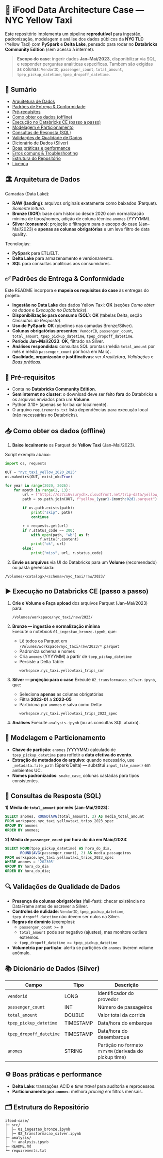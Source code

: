 # 🚖 iFood Data Architecture Case — NYC Yellow Taxi

Este repositório implementa um pipeline **reprodutível** para ingestão, padronização, modelagem e análise dos dados públicos da **NYC TLC** (Yellow Taxi) com **PySpark** e **Delta Lake**, pensado para rodar no **Databricks Community Edition** (sem acesso à internet).

> **Escopo do case**: ingerir dados **Jan–Mai/2023**, disponibilizar via SQL, e responder perguntas analíticas específicas. Também são exigidas as colunas: `VendorID`, `passenger_count`, `total_amount`, `tpep_pickup_datetime`, `tpep_dropoff_datetime`.


## 🧭 Sumário
- [Arquitetura de Dados](#arquitetura-de-dados)
- [Padrões de Entrega & Conformidade](#padrões-de-entrega--conformidade)
- [Pré-requisitos](#pré-requisitos)
- [Como obter os dados (offline)](#como-obter-os-dados-offline)
- [Execução no Databricks CE (passo a passo)](#execução-no-databricks-ce-passo-a-passo)
- [Modelagem e Particionamento](#modelagem-e-particionamento)
- [Consultas de Resposta (SQL)](#consultas-de-resposta-sql)
- [Validações de Qualidade de Dados](#validações-de-qualidade-de-dados)
- [Dicionário de Dados (Silver)](#dicionário-de-dados-silver)
- [Boas práticas e performance](#boas-práticas-e-performance)
- [Erros comuns & Troubleshooting](#erros-comuns--troubleshooting)
- [Estrutura do Repositório](#estrutura-do-repositório)
- [Licença](#licença)


## 🏛️ Arquitetura de Dados

Camadas (Data Lake):
- **RAW (landing)**: arquivos originais exatamente como baixados (Parquet). _Somente leitura_.
- **Bronze (SOR)**: base com historico desde 2020 com normalização mínima de tipos/nomes, adição de coluna técnica `anomes` (YYYYMM).
- **Silver (consumo)**: projeção e filtragem para o escopo do case (Jan–Mai/2023) e **apenas as colunas obrigatórias** e um leve filtro de data quality.

Tecnologias:
- **PySpark** para ETL/ELT.
- **Delta Lake** para armazenamento e versionamento.
- **SQL** para consultas analíticas aos consumidores.


## ✅ Padrões de Entrega & Conformidade

Este README incorpora e **mapeia os requisitos do case** às entregas do projeto:

- **Ingestão no Data Lake** dos dados Yellow Taxi: **OK** (seções _Como obter os dados_ e _Execução no Databricks_).  
- **Disponibilização para consumo (SQL)**: **OK** (tabelas Delta, seção _Consultas de Resposta_).  
- **Uso de PySpark**: **OK** (pipelines nas camadas Bronze/Silver).  
- **Colunas obrigatórias presentes**: `VendorID`, `passenger_count`, `total_amount`, `tpep_pickup_datetime`, `tpep_dropoff_datetime`.  
- **Período Jan–Mai/2023**: **OK**, filtrado na Silver.  
- **Análises respondidas**: consultas SQL prontas (média `total_amount` por mês e média `passenger_count` por hora em Maio).  
- **Qualidade, organização e justificativas**: ver _Arquitetura_, _Validações_ e _Boas práticas_.


## 🧩 Pré-requisitos

- Conta no **Databricks Community Edition**.
- **Sem internet no cluster**: o download deve ser feito **fora** do Databricks e os arquivos enviados para um **Volume**.
- Python 3.10+ (apenas se for baixar localmente).  
- O arquivo `requirements.txt` lista dependências para execução local (não necessárias no Databricks).


## 📥 Como obter os dados (offline)

1) **Baixe localmente** os Parquet de **Yellow Taxi** (Jan–Mai/2023).

Script exemplo abaixo:

```python
import os, requests

OUT = "nyc_taxi_yellow_2020_2025"
os.makedirs(OUT, exist_ok=True)

for year in range(2020, 2026):
    for month in range(1, 13):
        url = f"https://d37ci6vzurychx.cloudfront.net/trip-data/yellow_tripdata_{year}-{month:02d}.parquet"
        path = os.path.join(OUT, f"yellow_{year}-{month:02d}.parquet")

        if os.path.exists(path):
            print("skip", path)
            continue

        r = requests.get(url)
        if r.status_code == 200:
            with open(path, "wb") as f:
                f.write(r.content)
            print("ok", url)
        else:
            print("miss", url, r.status_code)

```
2) **Envie os arquivos** via UI do Databricks para um **Volume** (recomendado) ou pasta gerenciada:

```
/Volumes/<catalog>/<schema>/nyc_taxi/raw/2023/
```


## ▶️ Execução no Databricks CE (passo a passo)

1. **Crie o Volume e Faça upload** dos arquivos Parquet (Jan–Mai/2023) para:
   ```
   /Volumes/workspace/nyc_taxi/raw/2023/
   ```

2. **Bronze — ingestão e normalização mínima**  
   Execute o notebook `01_ingestao_bronze.ipynb`, que:
   - Lê todos os Parquet em `/Volumes/workspace/nyc_taxi/raw/2023/*.parquet`
   - Padroniza schema e nomes
   - Cria `anomes` (YYYYMM) a partir de `tpep_pickup_datetime`
   - Persiste a Delta Table:
     ```
     workspace.nyc_taxi.yellowtaxi_trips_sor
     ```

3. **Silver — projeção para o case**
   Execute `02_transformacao_silver.ipynb`, que:
   - Seleciona **apenas** as colunas obrigatórias
   - Filtra **2023-01** a **2023-05**
   - Particiona por `anomes` e salva como Delta:
     ```
     workspace.nyc_taxi.yellowtaxi_trips_2023_spec
     ```

4. **Análises**
   Execute `analysis.ipynb` (ou as consultas SQL abaixo).  


## 🧱 Modelagem e Particionamento

- **Chave de partição**: `anomes` (YYYYMM) calculado de `tpep_pickup_datetime` para refletir a **data efetiva do evento**.  
- **Extração de metadados do arquivo**: quando necessário, use `_metadata.file_path` (Spark/Delta) — substitui `input_file_name()` em ambientes UC.  
- **Nomes padronizados**: `snake_case`, colunas castadas para tipos consistentes.


## 🧪 Consultas de Resposta (SQL)

**1) Média de `total_amount` por mês (Jan–Mai/2023):**
```sql
SELECT anomes, ROUND(AVG(total_amount), 2) AS media_total_amount
FROM workspace.nyc_taxi.yellowtaxi_trips_2023_spec
GROUP BY anomes
ORDER BY anomes;
```

**2) Média de `passenger_count` por hora do dia em Maio/2023:**
```sql
SELECT HOUR(tpep_pickup_datetime) AS hora_do_dia,
       ROUND(AVG(passenger_count), 2) AS media_passageiros
FROM workspace.nyc_taxi.yellowtaxi_trips_2023_spec
WHERE anomes = '202305'
GROUP BY hora_do_dia
ORDER BY hora_do_dia;
```


## 🔍 Validações de Qualidade de Dados

- **Presença de colunas obrigatórias** (fail-fast): checar existência no DataFrame antes de escrever a Silver.
- **Controles de nulidade**: `VendorID`, `tpep_pickup_datetime`, `tpep_dropoff_datetime` não devem ser nulos na Silver.
- **Regras de domínio** (exemplos):
  - `passenger_count >= 0`
  - `total_amount` pode ser negativo (ajustes), mas monitore outliers extremos.
  - `tpep_dropoff_datetime >= tpep_pickup_datetime`
- **Volumetria por partição**: alerta se partições de `anomes` tiverem volume anômalo.


## 📚 Dicionário de Dados (Silver)

| Campo                   | Tipo      | Descrição                                               |
|------------------------|-----------|---------------------------------------------------------|
| `vendorid`             | LONG      | Identificador do provedor                               |
| `passenger_count`      | INT       | Número de passageiros                                   |
| `total_amount`         | DOUBLE    | Valor total da corrida                                  |
| `tpep_pickup_datetime` | TIMESTAMP | Data/hora do embarque                                   |
| `tpep_dropoff_datetime`| TIMESTAMP | Data/hora do desembarque                                |
| `anomes`               | STRING    | Partição no formato `YYYYMM` (derivada do pickup time)  |


## ⚙️ Boas práticas e performance

- **Delta Lake**: transações ACID e _time travel_ para auditoria e reprocessos.
- **Particionamento por `anomes`**: melhora _pruning_ em filtros mensais.

## 🗂️ Estrutura do Repositório

```
ifood-case/
├─ src/
│  ├─ 01_ingestao_bronze.ipynb
│  ├─ 02_transformacao_silver.ipynb
├─ analysis/
│  └─ analysis.ipynb
├─ README.md
└─ requirements.txt
```



